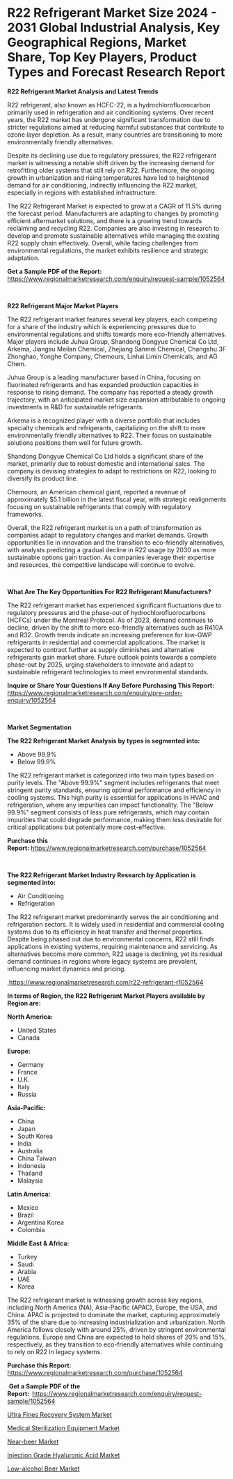<p><h1>R22 Refrigerant Market Size 2024 - 2031 Global Industrial Analysis, Key Geographical Regions, Market Share, Top Key Players, Product Types and Forecast Research Report</h1></p><p><strong>R22 Refrigerant Market Analysis and Latest Trends</strong></p>
<p><p>R22 refrigerant, also known as HCFC-22, is a hydrochlorofluorocarbon primarily used in refrigeration and air conditioning systems. Over recent years, the R22 market has undergone significant transformation due to stricter regulations aimed at reducing harmful substances that contribute to ozone layer depletion. As a result, many countries are transitioning to more environmentally friendly alternatives.</p><p>Despite its declining use due to regulatory pressures, the R22 refrigerant market is witnessing a notable shift driven by the increasing demand for retrofitting older systems that still rely on R22. Furthermore, the ongoing growth in urbanization and rising temperatures have led to heightened demand for air conditioning, indirectly influencing the R22 market, especially in regions with established infrastructure.</p><p>The R22 Refrigerant Market is expected to grow at a CAGR of 11.5% during the forecast period. Manufacturers are adapting to changes by promoting efficient aftermarket solutions, and there is a growing trend towards reclaiming and recycling R22. Companies are also investing in research to develop and promote sustainable alternatives while managing the existing R22 supply chain effectively. Overall, while facing challenges from environmental regulations, the market exhibits resilience and strategic adaptation.</p></p>
<p><strong>Get a Sample PDF of the Report:&nbsp;</strong> <a href="https://www.regionalmarketresearch.com/enquiry/request-sample/1052564">https://www.regionalmarketresearch.com/enquiry/request-sample/1052564</a></p>
<p>&nbsp;</p>
<p><strong>R22 Refrigerant Major Market Players</strong></p>
<p><p>The R22 refrigerant market features several key players, each competing for a share of the industry which is experiencing pressures due to environmental regulations and shifts towards more eco-friendly alternatives. Major players include Juhua Group, Shandong Dongyue Chemical Co Ltd, Arkema, Jiangsu Meilan Chemical, Zhejiang Sanmei Chemical, Changshu 3F Zhonghao, Yonghe Company, Chemours, Linhai Limin Chemicals, and AG Chem.</p><p>Juhua Group is a leading manufacturer based in China, focusing on fluorinated refrigerants and has expanded production capacities in response to rising demand. The company has reported a steady growth trajectory, with an anticipated market size expansion attributable to ongoing investments in R&D for sustainable refrigerants.</p><p>Arkema is a recognized player with a diverse portfolio that includes specialty chemicals and refrigerants, capitalizing on the shift to more environmentally friendly alternatives to R22. Their focus on sustainable solutions positions them well for future growth.</p><p>Shandong Dongyue Chemical Co Ltd holds a significant share of the market, primarily due to robust domestic and international sales. The company is devising strategies to adapt to restrictions on R22, looking to diversify its product line.</p><p>Chemours, an American chemical giant, reported a revenue of approximately $5.1 billion in the latest fiscal year, with strategic realignments focusing on sustainable refrigerants that comply with regulatory frameworks.</p><p>Overall, the R22 refrigerant market is on a path of transformation as companies adapt to regulatory changes and market demands. Growth opportunities lie in innovation and the transition to eco-friendly alternatives, with analysts predicting a gradual decline in R22 usage by 2030 as more sustainable options gain traction. As companies leverage their expertise and resources, the competitive landscape will continue to evolve.</p></p>
<p>&nbsp;</p>
<p><strong>What Are The Key Opportunities For R22 Refrigerant Manufacturers?</strong></p>
<p><p>The R22 refrigerant market has experienced significant fluctuations due to regulatory pressures and the phase-out of hydrochlorofluorocarbons (HCFCs) under the Montreal Protocol. As of 2023, demand continues to decline, driven by the shift to more eco-friendly alternatives such as R410A and R32. Growth trends indicate an increasing preference for low-GWP refrigerants in residential and commercial applications. The market is expected to contract further as supply diminishes and alternative refrigerants gain market share. Future outlook points towards a complete phase-out by 2025, urging stakeholders to innovate and adapt to sustainable refrigerant technologies to meet environmental standards.</p></p>
<p><strong>Inquire or Share Your Questions If Any Before Purchasing This Report:</strong> <a href="https://www.regionalmarketresearch.com/enquiry/pre-order-enquiry/1052564">https://www.regionalmarketresearch.com/enquiry/pre-order-enquiry/1052564</a></p>
<p>&nbsp;</p>
<p><strong>Market Segmentation</strong></p>
<p><strong>The R22 Refrigerant Market Analysis by types is segmented into:</strong></p>
<p><ul><li>Above 99.9%</li><li>Below 99.9%</li></ul></p>
<p><p>The R22 refrigerant market is categorized into two main types based on purity levels. The "Above 99.9%" segment includes refrigerants that meet stringent purity standards, ensuring optimal performance and efficiency in cooling systems. This high purity is essential for applications in HVAC and refrigeration, where any impurities can impact functionality. The "Below 99.9%" segment consists of less pure refrigerants, which may contain impurities that could degrade performance, making them less desirable for critical applications but potentially more cost-effective.</p></p>
<p><strong>Purchase this Report:&nbsp;</strong><a href="https://www.regionalmarketresearch.com/purchase/1052564">https://www.regionalmarketresearch.com/purchase/1052564</a></p>
<p>&nbsp;</p>
<p><strong>The R22 Refrigerant Market Industry Research by Application is segmented into:</strong></p>
<p><ul><li>Air Conditioning</li><li>Refrigeration</li></ul></p>
<p><p>The R22 refrigerant market predominantly serves the air conditioning and refrigeration sectors. It is widely used in residential and commercial cooling systems due to its efficiency in heat transfer and thermal properties. Despite being phased out due to environmental concerns, R22 still finds applications in existing systems, requiring maintenance and servicing. As alternatives become more common, R22 usage is declining, yet its residual demand continues in regions where legacy systems are prevalent, influencing market dynamics and pricing.</p></p>
<p><a href="https://www.regionalmarketresearch.com/r22-refrigerant-r1052564">&nbsp;https://www.regionalmarketresearch.com/r22-refrigerant-r1052564</a></p>
<p><strong>In terms of Region, the R22 Refrigerant Market Players available by Region are:</strong></p>
<p>
    <p> <strong> North America: </strong>
        <ul>
            <li>United States</li>
            <li>Canada</li>
        </ul>
        </p> 
    <p> <strong> Europe: </strong>
        <ul>
            <li>Germany</li>
            <li>France</li>
            <li>U.K.</li>
            <li>Italy</li>
            <li>Russia</li>
        </ul>
        </p> 
    <p> <strong> Asia-Pacific: </strong>
        <ul>
            <li>China</li>
            <li>Japan</li>
            <li>South Korea</li>
            <li>India</li>
            <li>Australia</li>
            <li>China Taiwan</li>
            <li>Indonesia</li>
            <li>Thailand</li>
            <li>Malaysia</li>
        </ul>
        </p> 
    <p> <strong> Latin America: </strong>
        <ul>
            <li>Mexico</li>
            <li>Brazil</li>
            <li>Argentina Korea</li>
            <li>Colombia</li>
        </ul>
        </p> 
    <p> <strong> Middle East & Africa: </strong>
        <ul>
            <li>Turkey</li>
            <li>Saudi</li>
            <li>Arabia</li>
            <li>UAE</li>
            <li>Korea</li>
        </ul>
    </p>
    </p>
<p><p>The R22 refrigerant market is witnessing growth across key regions, including North America (NA), Asia-Pacific (APAC), Europe, the USA, and China. APAC is projected to dominate the market, capturing approximately 35% of the share due to increasing industrialization and urbanization. North America follows closely with around 25%, driven by stringent environmental regulations. Europe and China are expected to hold shares of 20% and 15%, respectively, as they transition to eco-friendly alternatives while continuing to rely on R22 in legacy systems.</p></p>
<p><strong>Purchase this Report: </strong><a href="https://www.regionalmarketresearch.com/purchase/1052564">https://www.regionalmarketresearch.com/purchase/1052564</a></p>
<p>&nbsp;<strong>Get a Sample PDF of the Report:&nbsp;&nbsp;</strong><a href="https://www.regionalmarketresearch.com/enquiry/request-sample/1052564">https://www.regionalmarketresearch.com/enquiry/request-sample/1052564</a></p>
<p><strong></strong></p>
<p><p><a href="https://issuu.com/reportprime-2/docs/ultra-fines-recovery-system-market-_ac1d41aa589cde">Ultra Fines Recovery System Market</a></p><p><a href="https://www.linkedin.com/pulse/emerging-trends-medical-sterilization-equipment-market-global-1kzvc">Medical Sterilization Equipment Market</a></p><p><a href="https://medium.com/@fcgdf6fd5/insights-into-the-near-beer-market-market-players-market-size-geographical-regions-and-forecast-da3fae5e80f9?postPublishedType=repub">Near-beer Market</a></p><p><a href="https://issuu.com/reportprime-2/docs/injection-grade-hyaluronic-acid-mar_9d5a43b809f9aa">Injection Grade Hyaluronic Acid Market</a></p><p><a href="https://medium.com/@fcgdf6fd5/exploring-low-alcohol-beer-market-dynamics-revenue-analysis-and-growth-projections-in-the-83ac61fa0d8d">Low-alcohol Beer Market</a></p></p>
